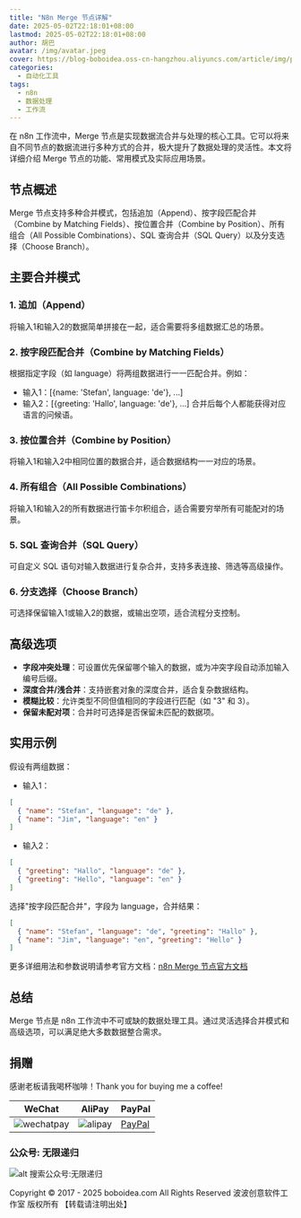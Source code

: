 ```yaml
---
title: "N8n Merge 节点详解"
date: 2025-05-02T22:18:01+08:00
lastmod: 2025-05-02T22:18:01+08:00
author: 胡巴
avatar: /img/avatar.jpeg
cover: https://blog-boboidea.oss-cn-hangzhou.aliyuncs.com/article/img/posts/auto1/posts/2.jpg
categories:
  - 自动化工具
tags:
  - n8n
  - 数据处理
  - 工作流
---
```


在 n8n 工作流中，Merge 节点是实现数据流合并与处理的核心工具。它可以将来自不同节点的数据流进行多种方式的合并，极大提升了数据处理的灵活性。本文将详细介绍 Merge 节点的功能、常用模式及实际应用场景。

<!--more-->

## 节点概述

Merge 节点支持多种合并模式，包括追加（Append）、按字段匹配合并（Combine by Matching Fields）、按位置合并（Combine by Position）、所有组合（All Possible Combinations）、SQL 查询合并（SQL Query）以及分支选择（Choose Branch）。

## 主要合并模式

### 1. 追加（Append）
将输入1和输入2的数据简单拼接在一起，适合需要将多组数据汇总的场景。

### 2. 按字段匹配合并（Combine by Matching Fields）
根据指定字段（如 language）将两组数据进行一一匹配合并。例如：
- 输入1：[{name: 'Stefan', language: 'de'}, ...]
- 输入2：[{greeting: 'Hallo', language: 'de'}, ...]
合并后每个人都能获得对应语言的问候语。

### 3. 按位置合并（Combine by Position）
将输入1和输入2中相同位置的数据合并，适合数据结构一一对应的场景。

### 4. 所有组合（All Possible Combinations）
将输入1和输入2的所有数据进行笛卡尔积组合，适合需要穷举所有可能配对的场景。

### 5. SQL 查询合并（SQL Query）
可自定义 SQL 语句对输入数据进行复杂合并，支持多表连接、筛选等高级操作。

### 6. 分支选择（Choose Branch）
可选择保留输入1或输入2的数据，或输出空项，适合流程分支控制。

## 高级选项

- **字段冲突处理**：可设置优先保留哪个输入的数据，或为冲突字段自动添加输入编号后缀。
- **深度合并/浅合并**：支持嵌套对象的深度合并，适合复杂数据结构。
- **模糊比较**：允许类型不同但值相同的字段进行匹配（如 "3" 和 3）。
- **保留未配对项**：合并时可选择是否保留未匹配的数据项。

## 实用示例

假设有两组数据：

- 输入1：
```json
[
  { "name": "Stefan", "language": "de" },
  { "name": "Jim", "language": "en" }
]
```
- 输入2：
```json
[
  { "greeting": "Hallo", "language": "de" },
  { "greeting": "Hello", "language": "en" }
]
```

选择"按字段匹配合并"，字段为 language，合并结果：
```json
[
  { "name": "Stefan", "language": "de", "greeting": "Hallo" },
  { "name": "Jim", "language": "en", "greeting": "Hello" }
]
```

更多详细用法和参数说明请参考官方文档：[n8n Merge 节点官方文档](https://docs.n8n.io/integrations/builtin/core-nodes/n8n-nodes-base.merge/)

## 总结

Merge 节点是 n8n 工作流中不可或缺的数据处理工具。通过灵活选择合并模式和高级选项，可以满足绝大多数数据整合需求。

<!--qr_code-->

## 捐赠

感谢老板请我喝杯咖啡！Thank you for buying me a coffee!

| WeChat | AliPay | PayPal |
| --- | --- | --- |
| ![wechatpay](https://blog-boboidea.oss-cn-hangzhou.aliyuncs.com/pay/wechat_%E6%94%B6%E6%AC%BE%E7%A0%81.jpg) | ![alipay](https://blog-boboidea.oss-cn-hangzhou.aliyuncs.com/pay/alipay.jpg) | [PayPal](https://paypal.me/JianboQin?country.x=C2&locale.x=zh_XC) |

### 公众号: 无限递归

![alt 搜索公众号:无限递归](https://blog-boboidea.oss-cn-hangzhou.aliyuncs.com/article/img/gongzhonghao.jpeg "无限递归")

<!--declare-declare-->

Copyright &copy; 2017 - 2025 boboidea.com All Rights Reserved 波波创意软件工作室 版权所有 【转载请注明出处】 